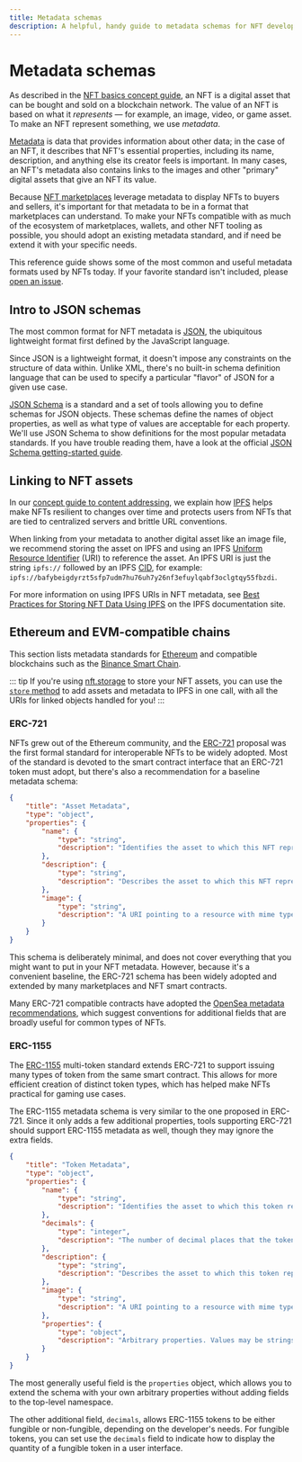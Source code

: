 ```yaml
---
title: Metadata schemas
description: A helpful, handy guide to metadata schemas for NFT developers.
---
```

 # Metadata schemas

As described in the [NFT basics concept guide](/concepts/non-fungible-tokens.md), an NFT is a digital asset that can be bought and sold on a blockchain network. The value of an NFT is based on what it _represents_ — for example, an image, video, or game asset. To make an NFT represent something, we use _metadata_.

[Metadata](https://wikipedia.org/wiki/Metadata) is data that provides information about other data; in the case of an NFT, it describes that NFT's essential properties, including its name, description, and anything else its creator feels is important. In many cases, an NFT's metadata also contains links to the images and other "primary" digital assets that give an NFT its value.

Because [NFT marketplaces](/reference/nft-marketplaces.md) leverage metadata to display NFTs to buyers and sellers, it's important for that metadata to be in a format that marketplaces can understand. To make your NFTs compatible with as much of the ecosystem of marketplaces, wallets, and other NFT tooling as possible, you should adopt an existing metadata standard, and if need be extend it with your specific needs.

This reference guide shows some of the most common and useful metadata formats used by NFTs today. If your favorite standard isn't included, please [open an issue](https://github.com/protocol/nft-website/issues/new?assignees=&labels=need%2Ftriage&template=open-an-issue.md&title=%5BPAGE+ISSUE%5D+Metadata%20schemas).

## Intro to JSON schemas

The most common format for NFT metadata is [JSON](https://www.json.org/json-en.html), the ubiquitous lightweight format first defined by the JavaScript language. 

Since JSON is a lightweight format, it doesn't impose any constraints on the structure of data within. Unlike XML, there's no built-in schema definition language that can be used to specify a particular "flavor" of JSON for a given use case.

[JSON Schema](https://json-schema.org/) is a standard and a set of tools allowing you to define schemas for JSON objects. These schemas define the names of object properties, as well as what type of values are acceptable for each property. We'll use JSON Schema to show definitions for the most popular metadata standards. If you have trouble reading them, have a look at the official [JSON Schema getting-started guide](https://json-schema.org/learn/getting-started-step-by-step).

## Linking to NFT assets

In our [concept guide to content addressing](/concepts/content-addressing.md), we explain how [IPFS](https://ipfs.io) helps make NFTs resilient to changes over time and protects users from NFTs that are tied to centralized servers and brittle URL conventions.

When linking from your metadata to another digital asset like an image file, we recommend storing the asset on IPFS and using an IPFS [Uniform Resource Identifier](https://en.wikipedia.org/wiki/Uniform_Resource_Identifier) (URI) to reference the asset. An IPFS URI is just the string `ipfs://` followed by an IPFS [CID](https://docs.ipfs.io/concepts/content-addressing/), for example: `ipfs://bafybeigdyrzt5sfp7udm7hu76uh7y26nf3efuylqabf3oclgtqy55fbzdi`.

For more information on using IPFS URIs in NFT metadata, see [Best Practices for Storing NFT Data Using IPFS](https://docs.ipfs.io/how-to/best-practices-for-nft-data/) on the IPFS documentation site.

## Ethereum and EVM-compatible chains

This section lists metadata standards for [Ethereum](https://ethereum.org) and compatible blockchains such as the [Binance Smart Chain](https://binance.org).  

::: tip
If you're using [nft.storage](https://nft.storage) to store your NFT assets, you can use the [`store` method](https://ipfs-shipyard.github.io/nft.storage/client/classes/lib.nftstorage.html#store) to add assets and metadata to IPFS in one call, with all the URIs for linked objects handled for you!
:::

### ERC-721

NFTs grew out of the Ethereum community, and the [ERC-721](https://eips.ethereum.org/EIPS/eip-721) proposal was the first formal standard for interoperable NFTs to be widely adopted. Most of the standard is devoted to the smart contract interface that an ERC-721 token must adopt, but there's also a recommendation for a baseline metadata schema:


```json
{
    "title": "Asset Metadata",
    "type": "object",
    "properties": {
        "name": {
            "type": "string",
            "description": "Identifies the asset to which this NFT represents"
        },
        "description": {
            "type": "string",
            "description": "Describes the asset to which this NFT represents"
        },
        "image": {
            "type": "string",
            "description": "A URI pointing to a resource with mime type image/* representing the asset to which this NFT represents. Consider making any images at a width between 320 and 1080 pixels and aspect ratio between 1.91:1 and 4:5 inclusive."
        }
    }
}
```

This schema is deliberately minimal, and does not cover everything that you might want to put in your NFT metadata. However, because it's a convenient baseline, the ERC-721 schema has been widely adopted and extended by many marketplaces and NFT smart contracts.

Many ERC-721 compatible contracts have adopted the [OpenSea metadata recommendations](https://docs.opensea.io/docs/metadata-standards), which suggest conventions for additional fields that are broadly useful for common types of NFTs.

### ERC-1155

The [ERC-1155](https://eips.ethereum.org/EIPS/eip-1155) multi-token standard extends ERC-721 to support issuing many types of token from the same smart contract. This allows for more efficient creation of distinct token types, which has helped make NFTs practical for gaming use cases.

The ERC-1155 metadata schema is very similar to the one proposed in ERC-721. Since it only adds a few additional properties, tools supporting ERC-721 should support ERC-1155 metadata as well, though they may ignore the extra fields.

```json
{
    "title": "Token Metadata",
    "type": "object",
    "properties": {
        "name": {
            "type": "string",
            "description": "Identifies the asset to which this token represents"
        },
        "decimals": {
            "type": "integer",
            "description": "The number of decimal places that the token amount should display - e.g. 18, means to divide the token amount by 1000000000000000000 to get its user representation."
        },
        "description": {
            "type": "string",
            "description": "Describes the asset to which this token represents"
        },
        "image": {
            "type": "string",
            "description": "A URI pointing to a resource with mime type image/* representing the asset to which this token represents. Consider making any images at a width between 320 and 1080 pixels and aspect ratio between 1.91:1 and 4:5 inclusive."
        },
        "properties": {
            "type": "object",
            "description": "Arbitrary properties. Values may be strings, numbers, object or arrays."
        }
    }
}
```

The most generally useful field is the `properties` object, which allows you to extend the schema with your own arbitrary properties without adding fields to the top-level namespace.

The other additional field, `decimals`, allows ERC-1155 tokens to be either fungible or non-fungible, depending on the developer's needs. For fungible tokens, you can set use the `decimals` field to indicate how to display the quantity of a fungible token in a user interface.
